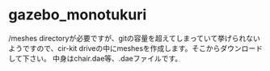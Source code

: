 # gazebo_monotukuri
/meshes directoryが必要ですが、gitの容量を超えてしまっていて挙げられないようですので、cir-kit driveの中にmeshesを作成します。そこからダウンロードして下さい。
中身はchair.dae等、.daeファイルです。
